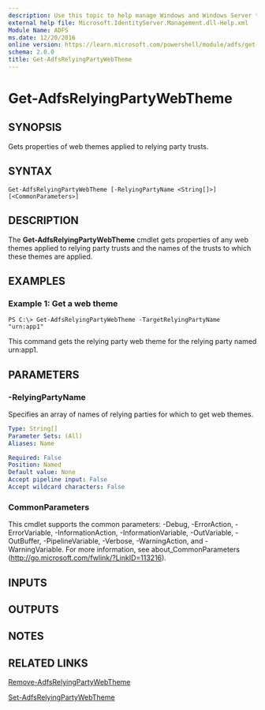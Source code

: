 ```yaml
---
description: Use this topic to help manage Windows and Windows Server technologies with Windows PowerShell.
external help file: Microsoft.IdentityServer.Management.dll-Help.xml
Module Name: ADFS
ms.date: 12/20/2016
online version: https://learn.microsoft.com/powershell/module/adfs/get-adfsrelyingpartywebtheme?view=windowsserver2019-ps&wt.mc_id=ps-gethelp
schema: 2.0.0
title: Get-AdfsRelyingPartyWebTheme
---
```


# Get-AdfsRelyingPartyWebTheme

## SYNOPSIS
Gets properties of web themes applied to relying party trusts.

## SYNTAX

```
Get-AdfsRelyingPartyWebTheme [-RelyingPartyName <String[]>] [<CommonParameters>]
```

## DESCRIPTION
The **Get-AdfsRelyingPartyWebTheme** cmdlet gets properties of any web themes applied to relying party trusts and the names of the trusts to which these themes are applied.

## EXAMPLES

### Example 1: Get a web theme
```
PS C:\> Get-AdfsRelyingPartyWebTheme -TargetRelyingPartyName "urn:app1"
```

This command gets the relying party web theme for the relying party named urn:app1.

## PARAMETERS

### -RelyingPartyName
Specifies an array of names of relying parties for which to get web themes.

```yaml
Type: String[]
Parameter Sets: (All)
Aliases: Name

Required: False
Position: Named
Default value: None
Accept pipeline input: False
Accept wildcard characters: False
```

### CommonParameters
This cmdlet supports the common parameters: -Debug, -ErrorAction, -ErrorVariable, -InformationAction, -InformationVariable, -OutVariable, -OutBuffer, -PipelineVariable, -Verbose, -WarningAction, and -WarningVariable. For more information, see about_CommonParameters (http://go.microsoft.com/fwlink/?LinkID=113216).

## INPUTS

## OUTPUTS

## NOTES

## RELATED LINKS

[Remove-AdfsRelyingPartyWebTheme](./Remove-AdfsRelyingPartyWebTheme.md)

[Set-AdfsRelyingPartyWebTheme](./Set-AdfsRelyingPartyWebTheme.md)

